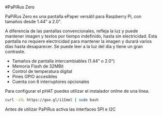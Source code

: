 <!--
---
name: PaPiRus Zero
class: board
type: display
formfactor: pHAT
manufacturer: Pi Supply
description: PaPiRus Zero is an ePaper / eInk screen pHAT module for the Pi Zero
url: https://www.kickstarter.com/projects/pisupply/papirus-the-epaper-screen-hat-for-your-raspberry-p
github: https://github.com/PiSupply/PaPiRus
buy: https://www.pi-supply.com/product/papirus-zero-epaper-screen-phat-pi-zero/
image: 'papirus-zero.png'
pincount: 40
eeprom: no
power:
  '1':
  '2':
ground:
  '6':
  '9':
  '14':
  '20':
  '25':
  '30':
  '34':
  '39':
pin:
  '3':
    mode: i2c
  '5':
    mode: i2c
  '8':
    name: Border Control
  '10':
    name: Discharge
  '11':
    name: Temp Sens
  '16':
    name: Panel On
  '18':
    name: Chip On Glass Reset
  '19':
    mode: spi
  '21':
    mode: spi
  '22':
    name: Chip On Glass Busy
  '23':
    mode: spi
  '24':
    mode: spi
  '26':
    mode: spi
  '35':
    name: Button 2
    mode: input
    active: low
  '36':
    name: Button 4
    mode: input
    active: low
  '37':
    name: Button 1
    mode: input
    active: low  
  '38':
    name: Button 3
    mode: input
    active: low
  '40':
    name: Button 5
    mode: input
    active: low
-->
#PaPiRus Zero

PaPiRus Zero es una pantalla ePaper versátil para Raspberry Pi, con tamaños desde 1.44" a 2.0".

A diferencia de las pantallas convencionales, refleja la luz y puede mantener imagen y textos por tiempo indefinido, hasta sin electricidad. Esta pantalla no requiere electricidad para mantener la imagen y durará varios días hasta desaparecer. Se puede leer a la luz del día y tiene un gran contraste.

* Tamaños de pantalla intercambiables (1.44" o 2.0")
* Memoria Flash de 32MBit
* Control de temperatura digital
* Pines GPIO accesibles
* Cuenta con 6 interruptores opcionales

Para configurar el pHAT puedes utilizar el instalador online de una línea.

```bash
curl -sSL https://goo.gl/i1Imel | sudo bash
```

Antes de utilizar PaPiRus activa las interfaces SPI e I2C
